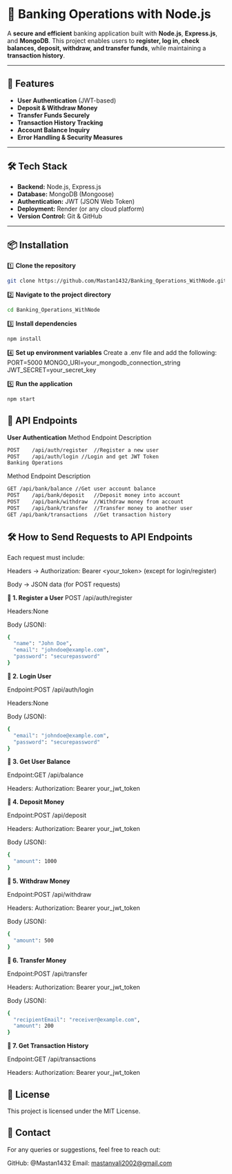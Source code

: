 # 🏦 Banking Operations with Node.js

A **secure and efficient** banking application built with **Node.js**, **Express.js**, and **MongoDB**. This project enables users to **register, log in, check balances, deposit, withdraw, and transfer funds**, while maintaining a **transaction history**.

---

## 🚀 Features

- **User Authentication** (JWT-based)
- **Deposit & Withdraw Money**
- **Transfer Funds Securely**
- **Transaction History Tracking**
- **Account Balance Inquiry**
- **Error Handling & Security Measures**

---

## 🛠️ Tech Stack

- **Backend:** Node.js, Express.js
- **Database:** MongoDB (Mongoose)
- **Authentication:** JWT (JSON Web Token)
- **Deployment:** Render (or any cloud platform)
- **Version Control:** Git & GitHub

---

## 📦 Installation

1️⃣ **Clone the repository**  
```bash
git clone https://github.com/Mastan1432/Banking_Operations_WithNode.git
```
2️⃣ **Navigate to the project directory**
```bash
cd Banking_Operations_WithNode
```
3️⃣ **Install dependencies**
```bash
npm install
```
4️⃣ **Set up environment variables**
Create a .env file and add the following:
PORT=5000
MONGO_URI=your_mongodb_connection_string
JWT_SECRET=your_secret_key

5️⃣ **Run the application**
```bash
npm start
```
## 🔑 API Endpoints
**User Authentication**
Method	Endpoint	Description
```bash
POST	/api/auth/register	//Register a new user
POST	/api/auth/login	//Login and get JWT Token
Banking Operations
```

Method	Endpoint	Description
```bash
GET	/api/bank/balance //Get user account balance
POST	/api/bank/deposit	//Deposit money into account
POST	/api/bank/withdraw	//Withdraw money from account
POST	/api/bank/transfer	//Transfer money to another user
GET	/api/bank/transactions	//Get transaction history
```
## 🛠 How to Send Requests to API Endpoints
Each request must include:

Headers → Authorization: Bearer <your_token> (except for login/register)


Body → JSON data (for POST requests)


**📌 1. Register a User**
POST /api/auth/register

Headers:None

Body (JSON):
```bash
{
  "name": "John Doe",
  "email": "johndoe@example.com",
  "password": "securepassword"
}
```
**📌 2. Login User**

Endpoint:POST /api/auth/login

Headers:None

Body (JSON):
```bash
{
  "email": "johndoe@example.com",
  "password": "securepassword"
}
```
**📌 3. Get User Balance**

Endpoint:GET /api/balance

Headers: Authorization: Bearer your_jwt_token

**📌 4. Deposit Money**

Endpoint:POST /api/deposit

Headers: Authorization: Bearer your_jwt_token

Body (JSON):
```bash
{
  "amount": 1000
}
```

**📌 5. Withdraw Money**

Endpoint:POST /api/withdraw

Headers: Authorization: Bearer your_jwt_token

Body (JSON):
```bash
{
  "amount": 500
}
```
**📌 6. Transfer Money**

Endpoint:POST /api/transfer

Headers: Authorization: Bearer your_jwt_token

Body (JSON):
```bash
{
  "recipientEmail": "receiver@example.com",
  "amount": 200
}
```

**📌 7. Get Transaction History**

Endpoint:GET /api/transactions

Headers: Authorization: Bearer your_jwt_token


## 📜 License
This project is licensed under the MIT License.

## 📩 Contact
For any queries or suggestions, feel free to reach out:

GitHub: @Mastan1432
Email: mastanvali2002@gmail.com


